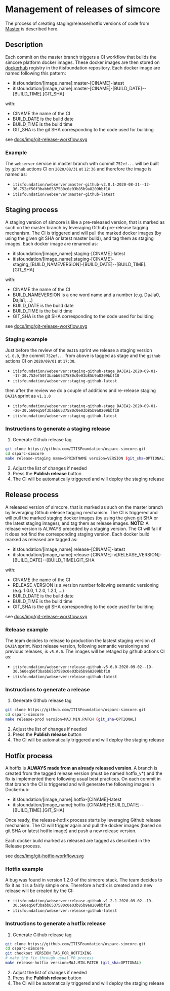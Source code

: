 # Management of releases of simcore

The process of creating staging/release/hotfix versions of code from [Master](https://github.com/ITISFoundation/osparc-simcore/tree/master) is described here.

## Description

Each commit on the master branch triggers a CI workflow that builds the simcore platform docker images.
These docker images are then stored on [dockerhub](https://hub.docker.com/repositories/itisfoundation) registry in the itisfoundation repository.
Each docker image are named following this pattern:

- itisfoundation/[image_name]:master-[CINAME]-latest
- itisfoundation/[image_name]:master-[CINAME]-[BUILD_DATE]--[BUILD_TIME].[GIT_SHA]

with:

- CINAME the name of the CI
- BUILD_DATE is the build date
- BUILD_TIME is the build time
- GIT_SHA is the git SHA corresponding to the code used for building

see [docs/img/git-release-workflow.svg](docs/img/git-release-workflow.svg)

### Example

The ``webserver`` service in master branch with commit ``752ef...`` will be built by ``github`` actions CI on ``2020/08/31`` at ``12:36`` and therefore the image is named as:

- ``itisfoundation/webserver:master-github-v2.0.1-2020-08-31--12-36.752ef50f3babb6537580c0e03b85b9a8209bbf10``
- ``itisfoundation/webserver:master-github-latest``

## Staging process

A staging version of simcore is like a pre-released version, that is marked as such on the master branch by leveraging Github pre-release tagging mechanism. The CI is triggered and will pull the marked docker images (by using the given git SHA or latest master build), and tag them as staging images.
Each docker image are renamed as:

- itisfoundation/[image_name]:staging-[CINAME]-latest
- itisfoundation/[image_name]:staging-[CINAME]-staging_[BUILD_NAMEVERSION]-[BUILD_DATE]--[BUILD_TIME].[GIT_SHA]

with:

- CINAME the name of the CI
- BUILD_NAMEVERSION is a one word name and a number (e.g. DaJia0, Dajia1, ...)
- BUILD_DATE is the build date
- BUILD_TIME is the build time
- GIT_SHA is the git SHA corresponding to the code used for building

see [docs/img/git-release-workflow.svg](docs/img/git-release-workflow.svg)

### Staging example

Just before the review of the ``DAJIA`` sprint we release a staging version ``v1.0.0``, the commit ``752ef...`` from above is tagged as stage and the ``github`` actions CI on ``2020/09/01`` at ``17:30``.

- ``itisfoundation/webserver:staging-github-stage_DAJIA1-2020-09-01--17-30.752ef50f3babb6537580c0e03b85b9a8209bbf10``
- ``itisfoundation/webserver:staging-github-latest``

then after the review we do a couple of additions and re-release staging ``DAJIA`` sprint  as `v1.1.0`

- ``itisfoundation/webserver:staging-github-stage_DAJIA2-2020-09-01--20-30.560eq50f3babb6537580c0e03b85b9a8209bbf10``
- ``itisfoundation/webserver:staging-github-latest``

### Instructions to generate a staging release

1. Generate Github release tag

  ```bash
  git clone https://github.com/ITISFoundation/osparc-simcore.git
  cd osparc-simcore
  make release-staging name=SPRINTNAME version=VERSION (git_sha=OPTIONAL)
  ```

2. Adjust the list of changes if needed
3. Press the **Publish release** button
4. The CI will be automatically triggered and will deploy the staging release

## Release process

A released version of simcore, that is marked as such on the master branch by leveraging Github release tagging mechanism. The CI is triggered and will pull the marked staging docker images (by using the given git SHA or the latest staging images), and tag them as release images.
**NOTE:** A release version is ALWAYS preceded by a staging version. The CI will fail if it does not find the corresponding staging version.
Each docker build marked as released are tagged as:

- itisfoundation/[image_name]:release-[CINAME]-latest
- itisfoundation/[image_name]:release-[CINAME]-v[RELEASE_VERSION]-[BUILD_DATE]--[BUILD_TIME].GIT_SHA

with:

- CINAME the name of the CI
- RELEASE_VERSION is a version number following semantic versioning (e.g. 1.0.0, 1.2.0, 1.2.1, ...)
- BUILD_DATE is the build date
- BUILD_TIME is the build time
- GIT_SHA is the git SHA corresponding to the code used for building

see [docs/img/git-release-workflow.svg](docs/img/git-release-workflow.svg)

### Release example

The team decides to release to production the lastest staging version of ``DAJIA`` sprint. Next release version, following semantic versioning and previous releases, is `v5.6.0`. The images will be retaged by github actions CI as:

- ``itisfoundation/webserver:release-github-v5.6.0-2020-09-02--19-30.560eq50f3babb6537580c0e03b85b9a8209bbf10``
- ``itisfoundation/webserver:release-github-latest``

### Instructions to generate a release

1. Generate Github release tag

  ```bash
  git clone https://github.com/ITISFoundation/osparc-simcore.git
  cd osparc-simcore
  make release-prod version=MAJ.MIN.PATCH (git_sha=OPTIONAL)
  ```

2. Adjust the list of changes if needed
3. Press the **Publish release** button
4. The CI will be automatically triggered and will deploy the staging release

## Hotfix process

A hotfix is **ALWAYS made from an already released version**. A branch is created from the tagged release version (must be named hotfix_v*) and the fix is implemented there following usual best practices. On each commit in that branch the CI is triggered and will generate the following images in Dockerhub:

- itisfoundation/[image_name]:hotfix-[CINAME]-latest
- itisfoundation/[image_name]:hotfix-[CINAME]-[BUILD_DATE]--[BUILD_TIME].[GIT_SHA]

Once ready, the release-hotfix process starts by leveraging Github release mechanism. The CI will trigger again and pull the docker images (based on git SHA or latest hotfix image) and push a new release version.

Each docker build marked as released are tagged as described in the Release process.

see [docs/img/git-hotfix-workflow.svg](docs/img/git-hotfix-workflow.svg)

### Hotfix example

A bug was found in version 1.2.0 of the simcore stack. The team decides to fix it as it is a fairly simple one. Therefore a hotfix is created and a new release will be created by the CI:

- ``itisfoundation/webserver:release-github-v1.2.1-2020-09-02--19-30.560eq50f3babb6537580c0e03b85b9a8209bbf10``
- ``itisfoundation/webserver:release-github-latest``

### Instructions to generate a hotfix release

1. Generate Github release tag

  ```bash
  git clone https://github.com/ITISFoundation/osparc-simcore.git
  cd osparc-simcore
  git checkout VERSION_TAG_FOR_HOTFIXING
  # make the fix through usual PR process
  make release-hotfix version=MAJ.MIN.PATCH (git_sha=OPTIONAL)
  ```

2. Adjust the list of changes if needed
3. Press the **Publish release** button
4. The CI will be automatically triggered and will deploy the staging release
